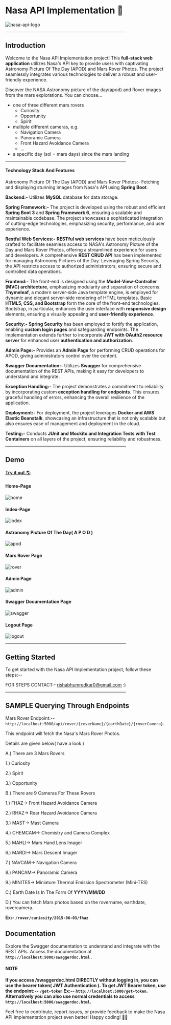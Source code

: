 # Nasa API Implementation 🚀

![nasa-api-logo](https://github.com/varungr-dev/Nasa-API-Implementation/assets/144204974/47a63e0c-1268-4527-a1bd-7dd854171c27)

<hr style="width:75%">

## Introduction
Welcome to the Nasa API Implementation project! This **full-stack web application** utilizes Nasa's API key to provide users with captivating Astronomy Picture Of The Day (APOD) and Mars Rover Photos. The project seamlessly integrates various technologies to deliver a robust and user-friendly experience.


Discover the NASA Astronomy picture of the day(apod) and Rover images from the mars explorations. You can choose...
* one of three different mars rovers 
  * Curiosity
  * Opportunity 
  * Spirit
* multiple different cameras, e.g.
  * Navigation Camera
  * Panoramic Camera
  * Front Hazard Avoidance Camera
  * ...
* a specific day (sol = mars days) since the mars landing 

<hr style="width:75%">

#### Technology Stack And Features

Astronomy Picture Of The Day (APOD) and Mars Rover Photos:-
Fetching and displaying stunning images from Nasa's API using **Spring Boot**.

**Backend:-**
Utilizes **MySQL** database for data storage.

**Spring Framework:-**
The project is developed using the robust and efficient **Spring Boot 3** and **Spring Framework 6**, ensuring a scalable and maintainable codebase. The project showcases a sophisticated integration of cutting-edge technologies, emphasizing security, performance, and user experience.

**Restful Web Services:-**
**RESTful web services** have been meticulously crafted to facilitate seamless access to NASA's Astronomy Picture of the Day and Mars Rover Photos, offering a streamlined experience for users and developers. A comprehensive **REST CRUD API** has been implemented for managing Astronomy Pictures of the Day. Leveraging Spring Security, the API restricts access to authorized administrators, ensuring secure and controlled data operations.

**Frontend:-**
The front-end is designed using the **Model-View-Controller (MVC) architecture**, emphasizing modularity and separation of concerns. **Thymeleaf**, a modern server-side Java template engine, is employed for dynamic and elegant server-side rendering of HTML templates. Basic **HTML5, CSS, and Bootstrap** form the core of the front-end technologies. Bootstrap, in particular, enhances the user interface with **responsive design** elements, ensuring a visually appealing and **user-friendly experience**.

**Security:-**
**Spring Security** has been employed to fortify the application, enabling **custom login pages** and safeguarding endpoints. The implementation extends further to incorporate **JWT with OAuth2 resource server** for enhanced user **authentication and authorization**.

**Admin Page:-**
Provides an **Admin Page** for performing CRUD operations for APOD, giving administrators control over the content.

**Swagger Documentation:-**
Utilizes **Swagger** for comprehensive documentation of the REST APIs, making it easy for developers to understand and integrate.

**Exception Handling:-**
The project demonstrates a commitment to reliability by incorporating custom **exception handling for endpoints**. This ensures graceful handling of errors, enhancing the overall resilience of the application.

**Deployment:-**
For deployment, the project leverages **Docker and AWS Elastic Beanstalk**, showcasing an infrastructure that is not only scalable but also ensures ease of management and deployment in the cloud.

**Testing:-**
Conducts **JUnit and Mockito and Integration Tests with Test Containers** on all layers of the project, ensuring reliability and robustness.

<hr style="width:75%">


## Demo
[**Try it out** 🌎](http://nasa-webapp-env.eba-bpm6gg2n.ap-south-1.elasticbeanstalk.com/nasa/home-page)

#### Home-Page
![home](https://github.com/varungr-dev/Nasa-API-Implementation/assets/144204974/65528a81-2f75-40b0-8881-11a1c0e3092d)

#### Index-Page
![index](https://github.com/varungr-dev/Nasa-API-Implementation/assets/144204974/55bff53e-f749-48f7-a85f-00fdb2d5287d)

#### Astronomy Picture Of The Day( A P O D )
![apod](https://github.com/varungr-dev/Nasa-API-Implementation/assets/144204974/fdc5fb92-59f0-487e-8e65-d784121a54d6)

#### Mars Rover Page
![rover](https://github.com/varungr-dev/Nasa-API-Implementation/assets/144204974/15723c32-57bc-4bb1-a2bf-e4344f3b8e55)

#### Admin Page
![admin](https://github.com/varungr-dev/Nasa-API-Implementation/assets/144204974/144c2bf8-4664-411f-9980-39677df0c6c9)

#### Swagger Documentation Page
![swagger](https://github.com/varungr-dev/Nasa-API-Implementation/assets/144204974/572d17a7-a77f-4ab4-acfb-ea84e4bf660e)

#### Logout Page
![logout](https://github.com/varungr-dev/Nasa-API-Implementation/assets/144204974/92e8dc5a-bd8b-4532-9831-131509ed4629)

<hr style="width:75%">

## Getting Started

To get started with the Nasa API Implementation project, follow these steps:--

FOR STEPS CONTACT:- rishabhumredkar0@gmail.com :)

<hr style="width:75%">

## SAMPLE Querying Through Endpoints
Mars Rover Endpoint:--
`http://localhost:5000/api/rover/{roverName}/{earthDate}/{roverCamera}`.

This endpoint will fetch the Nasa's Mars Rover Photos. 

Details are given below( have a look ) 

A.) There are 3 Mars Rovers 

   1.) Curiosity 
   
   2.) Spirit 
   
   3.) Opportunity 
   
B.) There are 9 Cameras For These Rovers 

   1.) FHAZ-> Front Hazard Avoidance Camera 
   
   2.) RHAZ-> Rear Hazard Avoidance Camera 
   
   3.) MAST-> Mast Camera 
   
   4.) CHEMCAM-> Chemistry and Camera Complex 
   
   5.) MAHLI-> Mars Hand Lens Imager 
   
   6.) MARDI-> Mars Descent Imager 
   
   7.) NAVCAM-> Navigation Camera
   
   8.) PANCAM-> Panoramic Camera 
   
   9.) MINITES-> Miniature Thermal Emission Spectrometer (Mini-TES) 
   
C.) Earth Date Is In The Form Of **YYYY/MM/DD** 

D.) You can fetch Mars photos based on the rovername, earthdate, rovercamera. 

   **Ex:- `/rover/curiosity/2015-06-03/fhaz`**
   

## Documentation

Explore the Swagger documentation to understand and integrate with the REST APIs. Access the documentation at **`http://localhost:5000/swaggerdoc.html`** .

#### NOTE
**If you access /swaggerdoc.html DIRECTLY without logging in, you can use the bearer token( JWT Authentication ).
To get JWT Bearer token, use the endpoint:--
`/get-token`
Ex:--
`http://localhost:5000/get-token`.
Alternatively you can also use normal credentials to access `http://localhost:5000/swaggerdoc.html`.**

Feel free to contribute, report issues, or provide feedback to make the Nasa API Implementation project even better! Happy coding! 🚀🌌

